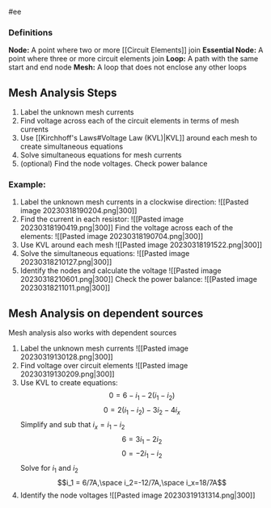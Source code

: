 #ee
### Definitions
**Node:** A point where two or more [[Circuit Elements]] join
**Essential Node:** A point where three or more circuit elements join
**Loop:** A path with the same start and end node
**Mesh:** A loop that does not enclose any other loops

## Mesh Analysis Steps
1. Label the unknown mesh currents
2. Find voltage across each of the circuit elements in terms of mesh currents
3. Use [[Kirchhoff's Laws#Voltage Law (KVL)|KVL]] around each mesh to create simultaneous equations
4. Solve simultaneous equations for mesh currents
5. (optional) Find the node voltages. Check power balance

### Example:
1. Label the unknown mesh currents in a clockwise direction:
![[Pasted image 20230318190204.png|300]]
2. Find the current in each resistor:
![[Pasted image 20230318190419.png|300]]
Find the voltage across each of the elements:
![[Pasted image 20230318190704.png|300]]
3. Use KVL around each mesh
![[Pasted image 20230318191522.png|300]]
4. Solve the simultaneous equations:
![[Pasted image 20230318210127.png|300]]
5. Identify the nodes and calculate the voltage 
![[Pasted image 20230318210601.png|300]]
Check the power balance:
![[Pasted image 20230318211011.png|300]]

## Mesh Analysis on dependent sources
Mesh analysis also works with dependent sources

1. Label the unknown mesh currents
![[Pasted image 20230319130128.png|300]]
2. Find voltage over circuit elements
![[Pasted image 20230319130209.png|300]]
3. Use KVL to create equations:
$$0=6-i_1-2(i_1-i_2)$$
$$ 0=2(i_1-i_2)-3i_2-4i_x$$
Simplify and sub that $i_x=i_1-i_2$
$$6=3i_1-2i_2$$
$$0=-2i_1-i_2$$
Solve for $i_1$ and $i_2$
$$i_1 = 6/7A,\space i_2=-12/7A,\space i_x=18/7A$$
4. Identify the node voltages
![[Pasted image 20230319131314.png|300]]
